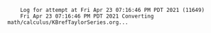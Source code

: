         Log for attempt at Fri Apr 23 07:16:46 PM PDT 2021 (11649)
        Fri Apr 23 07:16:46 PM PDT 2021 Converting math/calculus/KBrefTaylorSeries.org...
